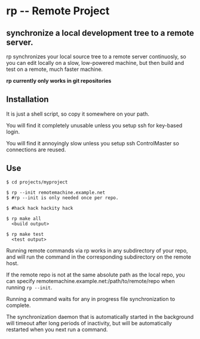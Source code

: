 # rp -- Remote Project
## synchronize a local development tree to a remote server.

rp synchronizes your local source tree to a remote server continuosly, so you can edit locally on a slow, low-powered machine, but then build and test on a remote, much faster machine.

**rp currently only works in git repositories**

## Installation
It is just a shell script, so copy it somewhere on your path.

You will find it completely unusable unless you setup ssh for key-based login.

You will find it annoyingly slow unless you setup ssh ControlMaster so connections are reused.

## Use
```
$ cd projects/myproject

$ rp --init remotemachine.example.net
$ #rp --init is only needed once per repo.

$ #hack hack hackity hack

$ rp make all
  <build output>

$ rp make test
  <test output>
```

Running remote commands via rp works in any subdirectory of your repo, and will run the command in the corresponding subdirectory on the remote host.

If the remote repo is not at the same absolute path as the local repo, you can specify remotemachine.example.net:/path/to/remote/repo when running ``rp --init``.

Running a command waits for any in progress file synchronization to complete.

The synchronization daemon that is automatically started in the background will timeout after long periods of inactivity, but will be automatically restarted when you next run a command.
